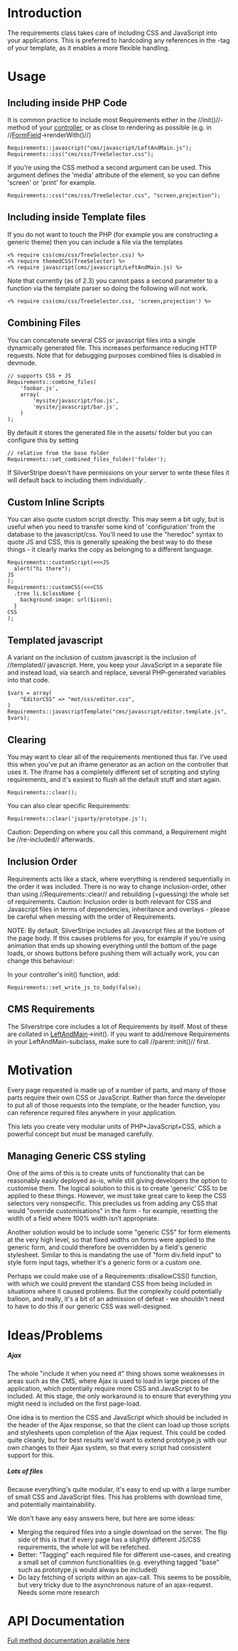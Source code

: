 # Introduction

The requirements class takes care of including CSS and JavaScript into your applications. This is preferred to hardcoding any references in the <head>-tag of your template, as it enables a more flexible handling.


# Usage

## Including inside PHP Code
It is common practice to include most Requirements either in the //init()//-method of your [controller](controller), or as close to rendering as possible (e.g. in //[FormField](http://api.silverstripe.org/current/forms/core/FormField.html)->renderWith()//)

~~~ {php}
Requirements::javascript("cms/javascript/LeftAndMain.js");
Requirements::css("cms/css/TreeSelector.css");
~~~

If you're using the CSS method a second argument can be used. This argument defines the 'media' attribute of the <link> element, so you can define 'screen' or 'print' for example.
~~~
Requirements::css("cms/css/TreeSelector.css", "screen,projection");
~~~


## Including inside Template files

If you do not want to touch the PHP (for example you are constructing a generic theme) then you can include a file via the templates

~~~
<% require css(cms/css/TreeSelector.css) %>
<% require themedCSS(TreeSelector) %>
<% require javascript(cms/javascript/LeftAndMain.js) %>
~~~

Note that currently (as of 2.3) you cannot pass a second parameter to a function via the template parser so doing the following will not work. 

~~~
<% require css(cms/css/TreeSelector.css, 'screen,projection') %>
~~~

## Combining Files

You can concatenate several CSS or javascript files into a single dynamically generated file. This increases performance reducing HTTP requests. Note that for debugging purposes combined files is disabled in devmode.

~~~ {php}
// supports CSS + JS
Requirements::combine_files(
	'foobar.js',
	array(
		'mysite/javascript/foo.js',
		'mysite/javascript/bar.js',
	)
);
~~~

By default it stores the generated file in the assets/ folder but you can configure this by setting
 
~~~ {php}
// relative from the base folder
Requirements::set_combined_files_folder('folder');
~~~

If SilverStripe doesn't have permissions on your server to write these files it will default back to including them individually .

## Custom Inline Scripts

You can also quote custom script directly.  This may seem a bit ugly, but is useful when you need to transfer some kind of 'configuration' from the database to the javascript/css.  You'll need to use the "heredoc" syntax to quote JS and CSS, this is generally speaking the best way to do these things - it clearly marks the copy as belonging to a different language.
~~~ {php}
Requirements::customScript(<<<JS
  alert("hi there"); 
JS
);
Requirements::customCSS(<<<CSS
  .tree li.$className {
    background-image: url($icon);
  }
CSS
);
~~~

## Templated javascript

A variant on the inclusion of custom javascript is the inclusion of //templated// javascript.  Here, you keep your JavaScript in a separate file and instead load, via search and replace, several PHP-generated variables into that code.
~~~ {php}
$vars = array(
    "EditorCSS" => "mot/css/editor.css",
)
Requirements::javascriptTemplate("cms/javascript/editor.template.js", $vars);
~~~

## Clearing

You may want to clear all of the requirements mentioned thus far.  I've used this when you've put an iframe generator as an action on the controller that uses it.  The iframe has a completely different set of scripting and styling requirements, and it's easiest to flush all the default stuff and start again.
~~~ {php}
Requirements::clear();
~~~

You can also clear specific Requirements:
~~~ {php}
Requirements::clear('jsparty/prototype.js');
~~~
Caution: Depending on where you call this command, a Requirement might be //re-included// afterwards.



## Inclusion Order

Requirements acts like a stack, where everything is rendered sequentially in the order it was included. There is no way to change inclusion-order, other than using //Requirements::clear// and rebuilding (=guessing) the whole set of requirements. Caution: Inclusion order is both relevant for CSS and Javascript files in terms of dependencies, inheritance and overlays - please be careful when messing with the order of Requirements.

NOTE:
By default, SilverStripe includes all Javascript files at the bottom of the page body. If this causes problems for you, for example if you're using animation that ends up showing everything until the bottom of the page loads, or shows buttons before pushing them will actually work, you can change this behaviour:

In your controller's init() function, add:
~~~ {php}
Requirements::set_write_js_to_body(false);
~~~

## CMS Requirements

The Silverstripe core includes a lot of Requirements by itself. Most of these are collated in [LeftAndMain](http://api.silverstripe.org/trunk/cms/core/LeftAndMain.html)->init(). If you want to add/remove Requirements in your LeftAndMain-subclass, make sure to call //parent::init()// first.

# Motivation

Every page requested is made up of a number of parts, and many of those parts require their own CSS or JavaScript.   Rather than force the developer to put all of those requests into the template, or the header function, you can reference required files anywhere in your application.

This lets you create very modular units of PHP+JavaScript+CSS, which a powerful concept but must be managed carefully.  

## Managing Generic CSS styling

One of the aims of this is to create units of functionality that can be reasonably easily deployed as-is, while still giving developers the option to customise them.  The logical solution to this is to create 'generic' CSS to be applied to these things.  However, we must take great care to keep the CSS selectors very nonspecific.  This precludes us from adding any CSS that would "override customisations" in the form - for example, resetting the width of a field where 100% width isn't appropriate.

Another solution would be to include some "generic CSS" for form elements at the very high level, so that fixed widths on forms were applied to the generic form, and could therefore be overridden by a field's generic stylesheet.  Similar to this is mandating the use of "form div.field input" to style form input tags, whether it's a generic form or a custom one.

Perhaps we could make use of a Requirements::disallowCSS() function, with which we could prevent the standard CSS from being included in situations where it caused problems.  But the complexity could potentially balloon, and really, it's a bit of an admission of defeat - we shouldn't need to have to do this if our generic CSS was well-designed.


# Ideas/Problems

##### Ajax

The whole "include it when you need it" thing shows some weaknesses in areas such as the CMS, where Ajax is used to load in large pieces of the application, which potentially require more CSS and JavaScript to be included.  At this stage, the only workaround is to ensure that everything you might need is included on the first page-load.

One idea is to mention the CSS and JavaScript which should be included in the header of the Ajax response, so that the client can load up those scripts and stylesheets upon completion of the Ajax request.  This could be coded quite cleanly, but for best results we'd want to extend prototype.js with our own changes to their Ajax system, so that every script had consistent support for this.

##### Lots of files

Because everything's quite modular, it's easy to end up with a large number of small CSS and JavaScript files.  This has problems with download time, and potentially maintainability.

We don't have any easy answers here, but here are some ideas:

*  Merging the required files into a single download on the server.  The flip side of this is that if every page has a slightly different JS/CSS requirements, the whole lot will be refetched.
*  Better: "Tagging" each required file for different use-cases, and creating a small set of common functionalities (e.g. everything tagged "base" such as prototype.js would always be included)
*  Do lazy fetching of scripts within an ajax-call. This seems to be possible, but very tricky due to the asynchronous nature of an ajax-request. Needs some more research

# API Documentation

[Full method documentation available here](http://api.silverstripe.org/trunk/sapphire/Requirements.html)
